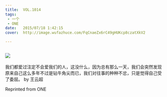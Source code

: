 ```yaml
---
title:	VOL.1014
tags:
 - 一个
 - ONE
date:	2015/07/18 1:42:15
cover:	http://image.wufazhuce.com/FqCnaeZx6rC49gHUKcp8czatXkV2

---
```

![](http://image.wufazhuce.com/FqCnaeZx6rC49gHUKcp8czatXkV2)
---

我们都爱过注定不会爱我们的人，这没什么，因为总有那么一天，我们会突然发现原来自己这么多年不过是钻牛角尖而已，我们对往事的种种不忿，只是觉得自己受了委屈。 by 王云超
 
Reprinted from ONE

